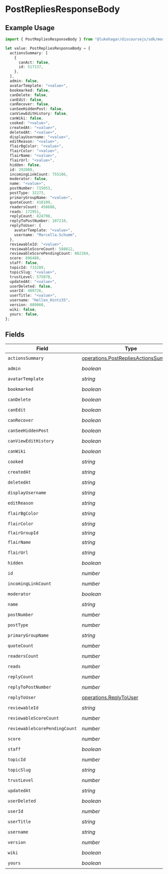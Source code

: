 # PostRepliesResponseBody

## Example Usage

```typescript
import { PostRepliesResponseBody } from "@lukehagar/discoursejs/sdk/models/operations";

let value: PostRepliesResponseBody = {
  actionsSummary: [
    {
      canAct: false,
      id: 517137,
    },
  ],
  admin: false,
  avatarTemplate: "<value>",
  bookmarked: false,
  canDelete: false,
  canEdit: false,
  canRecover: false,
  canSeeHiddenPost: false,
  canViewEditHistory: false,
  canWiki: false,
  cooked: "<value>",
  createdAt: "<value>",
  deletedAt: "<value>",
  displayUsername: "<value>",
  editReason: "<value>",
  flairBgColor: "<value>",
  flairColor: "<value>",
  flairName: "<value>",
  flairUrl: "<value>",
  hidden: false,
  id: 292888,
  incomingLinkCount: 755106,
  moderator: false,
  name: "<value>",
  postNumber: 715053,
  postType: 32273,
  primaryGroupName: "<value>",
  quoteCount: 418109,
  readersCount: 456688,
  reads: 172951,
  replyCount: 824798,
  replyToPostNumber: 107210,
  replyToUser: {
    avatarTemplate: "<value>",
    username: "Marcella.Schumm",
  },
  reviewableId: "<value>",
  reviewableScoreCount: 588812,
  reviewableScorePendingCount: 882284,
  score: 896480,
  staff: false,
  topicId: 733289,
  topicSlug: "<value>",
  trustLevel: 575078,
  updatedAt: "<value>",
  userDeleted: false,
  userId: 409726,
  userTitle: "<value>",
  username: "Hellen_Hintz35",
  version: 889060,
  wiki: false,
  yours: false,
};
```

## Fields

| Field                                                                                                 | Type                                                                                                  | Required                                                                                              | Description                                                                                           |
| ----------------------------------------------------------------------------------------------------- | ----------------------------------------------------------------------------------------------------- | ----------------------------------------------------------------------------------------------------- | ----------------------------------------------------------------------------------------------------- |
| `actionsSummary`                                                                                      | [operations.PostRepliesActionsSummary](../../../sdk/models/operations/postrepliesactionssummary.md)[] | :heavy_check_mark:                                                                                    | N/A                                                                                                   |
| `admin`                                                                                               | *boolean*                                                                                             | :heavy_check_mark:                                                                                    | N/A                                                                                                   |
| `avatarTemplate`                                                                                      | *string*                                                                                              | :heavy_check_mark:                                                                                    | N/A                                                                                                   |
| `bookmarked`                                                                                          | *boolean*                                                                                             | :heavy_check_mark:                                                                                    | N/A                                                                                                   |
| `canDelete`                                                                                           | *boolean*                                                                                             | :heavy_check_mark:                                                                                    | N/A                                                                                                   |
| `canEdit`                                                                                             | *boolean*                                                                                             | :heavy_check_mark:                                                                                    | N/A                                                                                                   |
| `canRecover`                                                                                          | *boolean*                                                                                             | :heavy_check_mark:                                                                                    | N/A                                                                                                   |
| `canSeeHiddenPost`                                                                                    | *boolean*                                                                                             | :heavy_check_mark:                                                                                    | N/A                                                                                                   |
| `canViewEditHistory`                                                                                  | *boolean*                                                                                             | :heavy_check_mark:                                                                                    | N/A                                                                                                   |
| `canWiki`                                                                                             | *boolean*                                                                                             | :heavy_check_mark:                                                                                    | N/A                                                                                                   |
| `cooked`                                                                                              | *string*                                                                                              | :heavy_check_mark:                                                                                    | N/A                                                                                                   |
| `createdAt`                                                                                           | *string*                                                                                              | :heavy_check_mark:                                                                                    | N/A                                                                                                   |
| `deletedAt`                                                                                           | *string*                                                                                              | :heavy_check_mark:                                                                                    | N/A                                                                                                   |
| `displayUsername`                                                                                     | *string*                                                                                              | :heavy_check_mark:                                                                                    | N/A                                                                                                   |
| `editReason`                                                                                          | *string*                                                                                              | :heavy_check_mark:                                                                                    | N/A                                                                                                   |
| `flairBgColor`                                                                                        | *string*                                                                                              | :heavy_check_mark:                                                                                    | N/A                                                                                                   |
| `flairColor`                                                                                          | *string*                                                                                              | :heavy_check_mark:                                                                                    | N/A                                                                                                   |
| `flairGroupId`                                                                                        | *string*                                                                                              | :heavy_minus_sign:                                                                                    | N/A                                                                                                   |
| `flairName`                                                                                           | *string*                                                                                              | :heavy_check_mark:                                                                                    | N/A                                                                                                   |
| `flairUrl`                                                                                            | *string*                                                                                              | :heavy_check_mark:                                                                                    | N/A                                                                                                   |
| `hidden`                                                                                              | *boolean*                                                                                             | :heavy_check_mark:                                                                                    | N/A                                                                                                   |
| `id`                                                                                                  | *number*                                                                                              | :heavy_check_mark:                                                                                    | N/A                                                                                                   |
| `incomingLinkCount`                                                                                   | *number*                                                                                              | :heavy_check_mark:                                                                                    | N/A                                                                                                   |
| `moderator`                                                                                           | *boolean*                                                                                             | :heavy_check_mark:                                                                                    | N/A                                                                                                   |
| `name`                                                                                                | *string*                                                                                              | :heavy_check_mark:                                                                                    | N/A                                                                                                   |
| `postNumber`                                                                                          | *number*                                                                                              | :heavy_check_mark:                                                                                    | N/A                                                                                                   |
| `postType`                                                                                            | *number*                                                                                              | :heavy_check_mark:                                                                                    | N/A                                                                                                   |
| `primaryGroupName`                                                                                    | *string*                                                                                              | :heavy_check_mark:                                                                                    | N/A                                                                                                   |
| `quoteCount`                                                                                          | *number*                                                                                              | :heavy_check_mark:                                                                                    | N/A                                                                                                   |
| `readersCount`                                                                                        | *number*                                                                                              | :heavy_check_mark:                                                                                    | N/A                                                                                                   |
| `reads`                                                                                               | *number*                                                                                              | :heavy_check_mark:                                                                                    | N/A                                                                                                   |
| `replyCount`                                                                                          | *number*                                                                                              | :heavy_check_mark:                                                                                    | N/A                                                                                                   |
| `replyToPostNumber`                                                                                   | *number*                                                                                              | :heavy_check_mark:                                                                                    | N/A                                                                                                   |
| `replyToUser`                                                                                         | [operations.ReplyToUser](../../../sdk/models/operations/replytouser.md)                               | :heavy_check_mark:                                                                                    | N/A                                                                                                   |
| `reviewableId`                                                                                        | *string*                                                                                              | :heavy_check_mark:                                                                                    | N/A                                                                                                   |
| `reviewableScoreCount`                                                                                | *number*                                                                                              | :heavy_check_mark:                                                                                    | N/A                                                                                                   |
| `reviewableScorePendingCount`                                                                         | *number*                                                                                              | :heavy_check_mark:                                                                                    | N/A                                                                                                   |
| `score`                                                                                               | *number*                                                                                              | :heavy_check_mark:                                                                                    | N/A                                                                                                   |
| `staff`                                                                                               | *boolean*                                                                                             | :heavy_check_mark:                                                                                    | N/A                                                                                                   |
| `topicId`                                                                                             | *number*                                                                                              | :heavy_check_mark:                                                                                    | N/A                                                                                                   |
| `topicSlug`                                                                                           | *string*                                                                                              | :heavy_check_mark:                                                                                    | N/A                                                                                                   |
| `trustLevel`                                                                                          | *number*                                                                                              | :heavy_check_mark:                                                                                    | N/A                                                                                                   |
| `updatedAt`                                                                                           | *string*                                                                                              | :heavy_check_mark:                                                                                    | N/A                                                                                                   |
| `userDeleted`                                                                                         | *boolean*                                                                                             | :heavy_check_mark:                                                                                    | N/A                                                                                                   |
| `userId`                                                                                              | *number*                                                                                              | :heavy_check_mark:                                                                                    | N/A                                                                                                   |
| `userTitle`                                                                                           | *string*                                                                                              | :heavy_check_mark:                                                                                    | N/A                                                                                                   |
| `username`                                                                                            | *string*                                                                                              | :heavy_check_mark:                                                                                    | N/A                                                                                                   |
| `version`                                                                                             | *number*                                                                                              | :heavy_check_mark:                                                                                    | N/A                                                                                                   |
| `wiki`                                                                                                | *boolean*                                                                                             | :heavy_check_mark:                                                                                    | N/A                                                                                                   |
| `yours`                                                                                               | *boolean*                                                                                             | :heavy_check_mark:                                                                                    | N/A                                                                                                   |